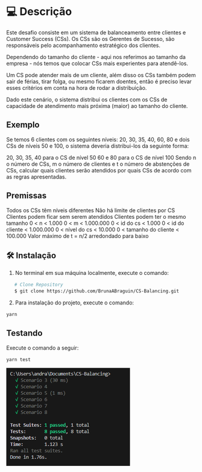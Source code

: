 # 💻 Descrição

Este desafio consiste em um sistema de balanceamento entre clientes e Customer Success (CSs). Os CSs são os Gerentes de Sucesso, são responsáveis pelo acompanhamento estratégico dos clientes.

Dependendo do tamanho do cliente - aqui nos referimos ao tamanho da empresa - nós temos que colocar CSs mais experientes para atendê-los.

Um CS pode atender mais de um cliente, além disso os CSs também podem sair de férias, tirar folga, ou mesmo ficarem doentes, então é preciso levar esses critérios em conta na hora de rodar a distribuição.

Dado este cenário, o sistema distribui os clientes com os CSs de capacidade de atendimento mais próxima (maior) ao tamanho do cliente.

## Exemplo

Se temos 6 clientes com os seguintes níveis: 20, 30, 35, 40, 60, 80 e dois CSs de níveis 50 e 100, o sistema deveria distribui-los da seguinte forma:

20, 30, 35, 40 para o CS de nível 50
60 e 80 para o CS de nível 100
Sendo n o número de CSs, m o número de clientes e t o número de abstenções de CSs, calcular quais clientes serão atendidos por quais CSs de acordo com as regras apresentadas.

## Premissas

Todos os CSs têm níveis diferentes
Não há limite de clientes por CS
Clientes podem ficar sem serem atendidos
Clientes podem ter o mesmo tamanho
0 < n < 1.000
0 < m < 1.000.000
0 < id do cs < 1.000
0 < id do cliente < 1.000.000
0 < nível do cs < 10.000
0 < tamanho do cliente < 100.000
Valor máximo de t = n/2 arredondado para baixo

## 🛠️ Instalação

1. No terminal em sua máquina localmente, execute o comando:

```bash
   # Clone Repository
   $ git clone https://github.com/BrunaABraguin/CS-Balancing.git
```

2. Para instalação do projeto, execute o comando:

```bash
yarn
```

## Testando

Execute o comando a seguir:

```bash
yarn test
```
![Exemplo de teste](image.png)